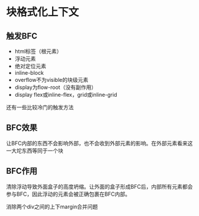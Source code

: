 # 块格式化上下文

## 触发BFC

* html标签（根元素）
* 浮动元素
* 绝对定位元素
* inline-block
* overflow不为visible的块级元素
* display为flow-root（没有副作用）
* display flex或inline-flex，grid或inline-grid

还有一些比较冷门的触发方法

## BFC效果

让BFC内部的东西不会影响外部，也不会收到外部元素的影响。在外部元素看来这一大坨东西等同于一个块

## BFC作用

清除浮动导致外面盒子的高度坍缩。让外面的盒子形成BFC后，内部所有元素都会参与BFC，因此浮动的元素会被正确包裹在BFC内部。

消除两个div之间的上下margin合并问题

